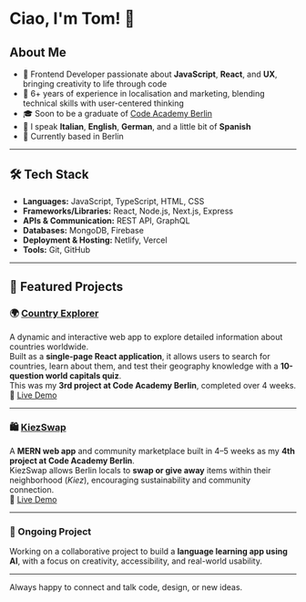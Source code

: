 # Ciao, I'm Tom! 👋

## About Me  
- 🎨 Frontend Developer passionate about **JavaScript**, **React**, and **UX**, bringing creativity to life through code  
- 💼 6+ years of experience in localisation and marketing, blending technical skills with user-centered thinking  
- 🎓 Soon to be a graduate of [Code Academy Berlin](https://github.com/CodeAcademyBerlin)  
- 💬 I speak **Italian**, **English**, **German**, and a little bit of **Spanish**  
- 📍 Currently based in Berlin 

---

## 🛠️ Tech Stack  
- **Languages:** JavaScript, TypeScript, HTML, CSS  
- **Frameworks/Libraries:** React, Node.js, Next.js, Express  
- **APIs & Communication:** REST API, GraphQL  
- **Databases:** MongoDB, Firebase  
- **Deployment & Hosting:** Netlify, Vercel  
- **Tools:** Git, GitHub  

---

## 🌟 Featured Projects  

### 🌍 [Country Explorer](https://github.com/TheCodingTom/country-explorer)  
A dynamic and interactive web app to explore detailed information about countries worldwide.  
Built as a **single-page React application**, it allows users to search for countries, learn about them, and test their geography knowledge with a **10-question world capitals quiz**.  
This was my **3rd project at Code Academy Berlin**, completed over 4 weeks.  
🔗 [Live Demo](https://country-explorer32.netlify.app/)


---

### 🛍️ [KiezSwap](https://github.com/TheCodingTom/KiezSwap)  
A **MERN web app** and community marketplace built in 4–5 weeks as my **4th project at Code Academy Berlin**.  
KiezSwap allows Berlin locals to **swap or give away** items within their neighborhood (*Kiez*), encouraging sustainability and community connection.  
🔗 [Live Demo](https://kiezswap.vercel.app/)

---

### 🤝 Ongoing Project  
Working on a collaborative project to build a **language learning app using AI**, with a focus on creativity, accessibility, and real-world usability.

---

Always happy to connect and talk code, design, or new ideas.
